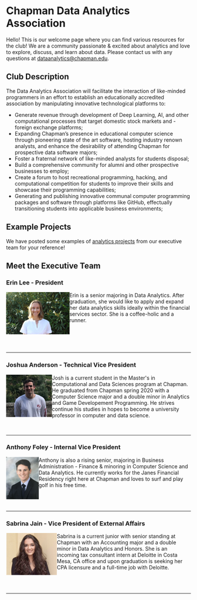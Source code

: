 # Chapman Data Analytics Association
Hello! This is our welcome page where you can find various resources for the club! We are a community passionate & excited about analytics and love to explore, discuss, and learn about data. Please contact us with any questions at dataanalytics@chapman.edu.

## Club Description
The Data Analytics Association will facilitate the interaction of like-minded programmers in an effort to establish an educationally accredited association by manipulating innovative technological platforms to:

- Generate revenue through development of Deep Learning, AI, and other computational processes that target domestic stock markets and - foreign exchange platforms;
- Expanding Chapman’s presence in educational computer science through pioneering state of the art software, hosting industry renown analysts, and enhance the desirability of attending Chapman for prospective data software majors;
- Foster a fraternal network of like-minded analysts for students disposal;
- Build a comprehensive community for alumni and other prospective businesses to employ;
- Create a forum to host recreational programming, hacking, and computational competition for students to improve their skills and showcase their programming capabilities;
- Generating and publishing innovative communal computer programming packages and software through platforms like GitHub, effectually transitioning students into applicable business environments;

## Example Projects
We have posted some examples of [analytics projects](https://github.com/ChapmanDAA/Welcome-Page/tree/master/Example%20Projects) from our executive team for your reference!

## Meet the Executive Team

### Erin Lee - President 

<img align="left" src="https://github.com/ChapmanDAA/Welcome-Page/blob/master/src/imgs/el.JPG" height="115">

Erin is a senior majoring in Data Analytics. After graduation, she would like to apply and expand her data analytics skills ideally within the financial services sector.  She is a coffee-holic and a runner.

</br>
</br>
</br>

*** 

### Joshua Anderson - Technical Vice President 

<img align="left" src="https://github.com/ChapmanDAA/Welcome-Page/blob/master/src/imgs/JA.jpg" width="125" height="115">

Josh is a current student in the Master's in Computational and Data Sciences program at Chapman. He graduated from Chapman spring 2020 with a Computer Science major and a double minor in Analytics and Game Developement Programming. He strives continue his studies in hopes to become a university professor in computer and data science.

</br>

---

### Anthony Foley - Internal Vice President

<img align="left" src="https://github.com/ChapmanDAA/Welcome-Page/blob/master/src/imgs/Foley.JPG" height="115">

Anthony is also a rising senior, majoring in Business Administration - Finance & minoring in Computer Science and Data Analytics. He currently works for the Janes Financial Residency right here at Chapman and loves to surf and play golf in his free time.

</br>
</br>

---

### Sabrina Jain - Vice President of External Affairs

<img align="left" src="https://github.com/ChapmanDAA/Welcome-Page/blob/master/src/imgs/sj.png" height="115">

Sabrina is a current junior with senior standing at Chapman with an Accounting major and a double minor in Data Analytics and Honors. She is an incoming tax consultant intern at Deloitte in Costa Mesa, CA office and upon graduation is seeking her CPA licensure and a full-time job with Deloitte.

</br>  
</br>

---
